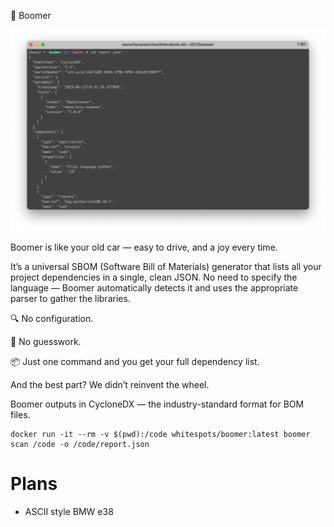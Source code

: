 🚗 Boomer

![Example](images/example.jpeg)

Boomer is like your old car — easy to drive, and a joy every time.

It’s a universal SBOM (Software Bill of Materials) generator that lists all your project dependencies in a single, clean JSON. No need to specify the language — Boomer automatically detects it and uses the appropriate parser to gather the libraries.

🔍 No configuration.

🧠 No guesswork.

📦 Just one command and you get your full dependency list.

And the best part? We didn’t reinvent the wheel.

Boomer outputs in CycloneDX — the industry-standard format for BOM files.

```
docker run -it --rm -v $(pwd):/code whitespots/boomer:latest boomer scan /code -o /code/report.json
```

# Plans

- ASCII style BMW e38
